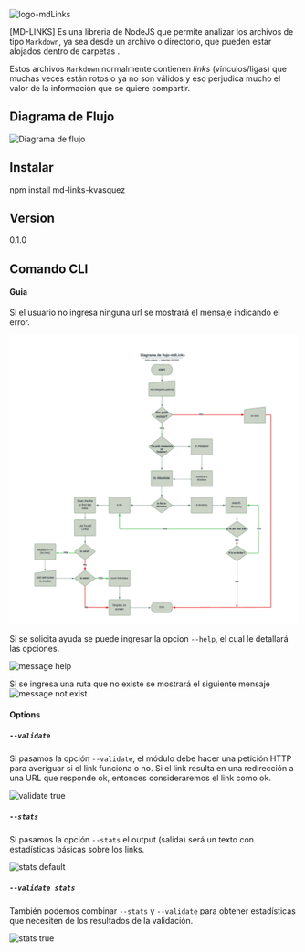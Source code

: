 
![logo-mdLinks](/Users/karlita/proyectos/LIM018-md-links/img-readme/logo-mdLinks.png)

[MD-LINKS] Es una libreria de NodeJS que permite analizar los archivos de tipo 
`Markdown`, ya sea desde un archivo o directorio, que pueden estar alojados dentro
 de carpetas .

Estos archivos `Markdown` normalmente contienen _links_ (vínculos/ligas) que
muchas veces están rotos o ya no son válidos y eso perjudica mucho el valor de
la información que se quiere compartir.

## Diagrama de Flujo

![Diagrama de flujo](/Users/karlita/proyectos/LIM018-md-links/img-readme/diagrama-de-flujo.png)

## Instalar

npm install md-links-kvasquez

## Version
0.1.0

## Comando CLI
#### Guia 
Si el usuario no ingresa ninguna url se mostrará el mensaje indicando el error.

![message fail](https://github.com/karlavasquez8/md-links/blob/main/img-readme/diagrama-de-flujo.png?raw=true)

Si se solicita ayuda se puede ingresar la opcion `--help`, el cual le detallará las opciones.

![message help](/Users/karlita/proyectos/LIM018-md-links/img-readme/help.png)

Si se ingresa una ruta que no existe se mostrará el siguiente mensaje
![message not exist](/Users/karlita/proyectos/LIM018-md-links/img-readme/route-no-exist.png)


#### Options

##### `--validate`

Si pasamos la opción `--validate`, el módulo debe hacer una petición HTTP para
averiguar si el link funciona o no. Si el link resulta en una redirección a una
URL que responde ok, entonces consideraremos el link como ok.

![validate true](/Users/karlita/proyectos/LIM018-md-links/img-readme/validate-true.png)

##### `--stats`

Si pasamos la opción `--stats` el output (salida) será un texto con estadísticas
básicas sobre los links.

![stats default](/Users/karlita/proyectos/LIM018-md-links/img-readme/stats-false.png)

##### `--validate stats`

También podemos combinar `--stats` y `--validate` para obtener estadísticas que
necesiten de los resultados de la validación.

![stats true](/Users/karlita/proyectos/LIM018-md-links/img-readme/stats-true.png)

